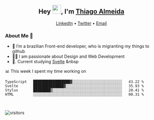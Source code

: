 

<h2 align="center">Hey <img src="https://github.com/TheDudeThatCode/TheDudeThatCode/blob/master/Assets/Hi.gif" width="29px">, I'm <a href="https://www.linkedin.com/in/thiago-almeida-69785569/">Thiago Almeida</a></h2>
<p align="center">
  <a href="https://www.linkedin.com/in/thiago-almeida-69785569/">LinkedIn</a> •
  <a href="https://twitter.com/thiagoloal">Twitter</a> •
  <a href="mailto:thiagoloal@gmail.com">Email</a>
</p>

### About Me 🚀
- 🌱  I’m a brazilian Front-end developer, who is migranting my things to github</br>
- 👨‍💻  I am passionate about Design and Web Development</br>
- 📖. Current studying [Svelte](https://svelte.dev/)&nbsp;&nbsp

<!-- ![Thiago Almeida github stats](https://github-readme-stats.vercel.app/api?username=thiagoloal&show_icons=true&hide_border=true)&nbsp;&nbsp; -->

📊 This week I spent my time working on
<!--START_SECTION:waka-->
```text
TypeScript   █████████████████▓░░░░░░░░░░░░░░░░░░░░░░░   43.22 % 
Svelte       ██████████████▓░░░░░░░░░░░░░░░░░░░░░░░░░░   35.93 % 
Stylus       ████████▒░░░░░░░░░░░░░░░░░░░░░░░░░░░░░░░░   20.41 % 
HTML         ░░░░░░░░░░░░░░░░░░░░░░░░░░░░░░░░░░░░░░░░░   00.31 % 
```
<!--END_SECTION:waka-->

<br />

![visitors](https://visitor-badge.laobi.icu/badge?page_id=thiagoloal.thiagoloal)
